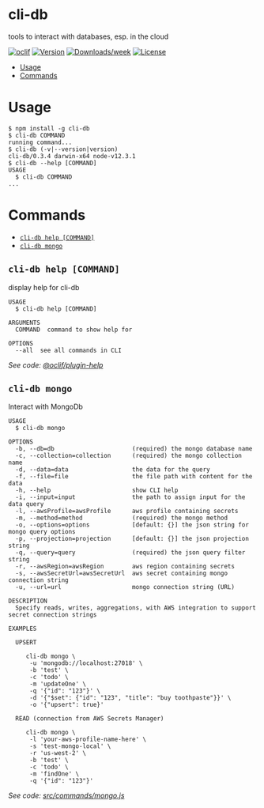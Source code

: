 cli-db
========

tools to interact with databases, esp. in the cloud

[![oclif](https://img.shields.io/badge/cli-oclif-brightgreen.svg)](https://oclif.io)
[![Version](https://img.shields.io/npm/v/cli-db.svg)](https://npmjs.org/package/cli-db)
[![Downloads/week](https://img.shields.io/npm/dw/cli-db.svg)](https://npmjs.org/package/cli-db)
[![License](https://img.shields.io/npm/l/cli-db.svg)](https://github.com/cyrfer/cli-db/blob/master/package.json)

<!-- toc -->
* [Usage](#usage)
* [Commands](#commands)
<!-- tocstop -->
# Usage
<!-- usage -->
```sh-session
$ npm install -g cli-db
$ cli-db COMMAND
running command...
$ cli-db (-v|--version|version)
cli-db/0.3.4 darwin-x64 node-v12.3.1
$ cli-db --help [COMMAND]
USAGE
  $ cli-db COMMAND
...
```
<!-- usagestop -->
# Commands
<!-- commands -->
* [`cli-db help [COMMAND]`](#cli-db-help-command)
* [`cli-db mongo`](#cli-db-mongo)

## `cli-db help [COMMAND]`

display help for cli-db

```
USAGE
  $ cli-db help [COMMAND]

ARGUMENTS
  COMMAND  command to show help for

OPTIONS
  --all  see all commands in CLI
```

_See code: [@oclif/plugin-help](https://github.com/oclif/plugin-help/blob/v2.2.3/src/commands/help.ts)_

## `cli-db mongo`

Interact with MongoDb

```
USAGE
  $ cli-db mongo

OPTIONS
  -b, --db=db                      (required) the mongo database name
  -c, --collection=collection      (required) the mongo collection name
  -d, --data=data                  the data for the query
  -f, --file=file                  the file path with content for the data
  -h, --help                       show CLI help
  -i, --input=input                the path to assign input for the data query
  -l, --awsProfile=awsProfile      aws profile containing secrets
  -m, --method=method              (required) the mongo method
  -o, --options=options            [default: {}] the json string for mongo query options
  -p, --projection=projection      [default: {}] the json projection string
  -q, --query=query                (required) the json query filter string
  -r, --awsRegion=awsRegion        aws region containing secrets
  -s, --awsSecretUrl=awsSecretUrl  aws secret containing mongo connection string
  -u, --url=url                    mongo connection string (URL)

DESCRIPTION
  Specify reads, writes, aggregations, with AWS integration to support secret connection strings

EXAMPLES

  UPSERT

     cli-db mongo \
      -u 'mongodb://localhost:27018' \
      -b 'test' \
      -c 'todo' \
      -m 'updateOne' \
      -q '{"id": "123"}' \
      -d '{"$set": {"id": "123", "title": "buy toothpaste"}}' \
      -o '{"upsert": true}'

  READ (connection from AWS Secrets Manager)

     cli-db mongo \
      -l 'your-aws-profile-name-here' \
      -s 'test-mongo-local' \
      -r 'us-west-2' \
      -b 'test' \
      -c 'todo' \
      -m 'findOne' \
      -q '{"id": "123"}'
```

_See code: [src/commands/mongo.js](https://github.com/cyrfer/cli-db/blob/v0.3.4/src/commands/mongo.js)_
<!-- commandsstop -->
